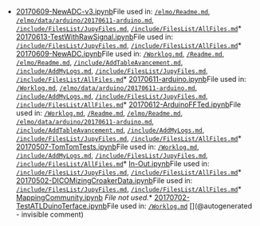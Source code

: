 * [20170609-NewADC-v3.ipynb](/elmo/data/20170609-NewADC-v3.ipynb)File used in: [`/elmo/Readme.md`](/elmo/Readme.md), [`/elmo/data/arduino/20170611-arduino.md`](/elmo/data/arduino/20170611-arduino.md), [`/include/FilesList/JupyFiles.md`](/include/FilesList/JupyFiles.md), [`/include/FilesList/AllFiles.md`](/include/FilesList/AllFiles.md)* [20170613-TestWithRawSignal.ipynb](/elmo/data/20170613-TestWithRawSignal.ipynb)File used in: [`/include/FilesList/JupyFiles.md`](/include/FilesList/JupyFiles.md), [`/include/FilesList/AllFiles.md`](/include/FilesList/AllFiles.md)* [20170609-NewADC.ipynb](/elmo/data/20170609-NewADC.ipynb)File used in: [`/Worklog.md`](/Worklog.md), [`/Readme.md`](/Readme.md), [`/elmo/Readme.md`](/elmo/Readme.md), [`/include/AddTableAvancement.md`](/include/AddTableAvancement.md), [`/include/AddMyLogs.md`](/include/AddMyLogs.md), [`/include/FilesList/JupyFiles.md`](/include/FilesList/JupyFiles.md), [`/include/FilesList/AllFiles.md`](/include/FilesList/AllFiles.md)* [20170611-arduino.ipynb](/elmo/data/arduino/20170611-arduino.ipynb)File used in: [`/Worklog.md`](/Worklog.md), [`/elmo/data/arduino/20170611-arduino.md`](/elmo/data/arduino/20170611-arduino.md), [`/include/AddMyLogs.md`](/include/AddMyLogs.md), [`/include/FilesList/JupyFiles.md`](/include/FilesList/JupyFiles.md), [`/include/FilesList/AllFiles.md`](/include/FilesList/AllFiles.md)* [20170612-ArduinoFFTed.ipynb](/elmo/data/arduinoffset/20170612-ArduinoFFTed.ipynb)File used in: [`/Worklog.md`](/Worklog.md), [`/Readme.md`](/Readme.md), [`/elmo/Readme.md`](/elmo/Readme.md), [`/elmo/data/arduino/20170611-arduino.md`](/elmo/data/arduino/20170611-arduino.md), [`/include/AddTableAvancement.md`](/include/AddTableAvancement.md), [`/include/AddMyLogs.md`](/include/AddMyLogs.md), [`/include/FilesList/JupyFiles.md`](/include/FilesList/JupyFiles.md), [`/include/FilesList/AllFiles.md`](/include/FilesList/AllFiles.md)* [20170507-TomTomTests.ipynb](/tomtom/20170507-TomTomTests.ipynb)File used in: [`/Worklog.md`](/Worklog.md), [`/include/AddMyLogs.md`](/include/AddMyLogs.md), [`/include/FilesList/JupyFiles.md`](/include/FilesList/JupyFiles.md), [`/include/FilesList/AllFiles.md`](/include/FilesList/AllFiles.md)* [In-Out.ipynb](/retired/toadkiller/data/test_enveloppe/In-Out.ipynb)File used in: [`/include/FilesList/JupyFiles.md`](/include/FilesList/JupyFiles.md), [`/include/FilesList/AllFiles.md`](/include/FilesList/AllFiles.md)* [20170502-DICOMizingCroakerData.ipynb](/croaker/data/20161217/20170502-DICOMizingCroakerData.ipynb)File used in: [`/include/FilesList/JupyFiles.md`](/include/FilesList/JupyFiles.md), [`/include/FilesList/AllFiles.md`](/include/FilesList/AllFiles.md)* [MappingCommunity.ipynb](/include/community/MappingCommunity.ipynb) _File not used._* [20170702-TestATLDuinoTerface.ipynb](/retroATL3/data/20170702-TestATLDuinoTerface.ipynb)File used in: [`/Worklog.md`](/Worklog.md)
[](@autogenerated - invisible comment)